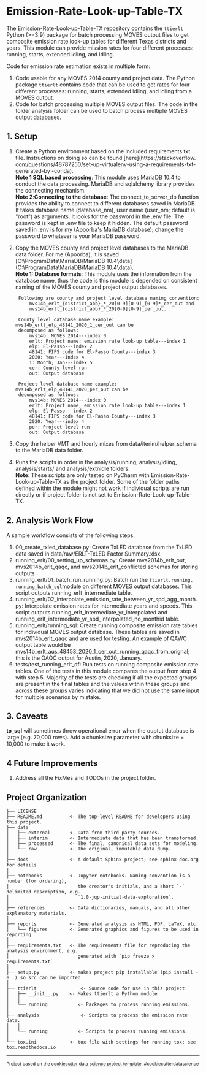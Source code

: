 Emission-Rate-Look-up-Table-TX
==============================

The Emission-Rate-Look-up-Table-TX repository contains the `ttierlt` Python (>=3.9) 
package for batch processing MOVES output files to get composite emission rate look-up 
tables for different Texas districts and years. This module can provide mission 
rates for four different processes: running, starts, extended idling, and idling. 

Code for emission rate estimation exists in multiple form:
1. Code usable for any MOVES 2014 county and project data. The Python package `ttierlt`
contains code that can be used to get rates for four different processes: running, 
   starts, extended idling, and idling from a MOVES output. 
2. Code for batch processing multiple MOVES output files. The code in the folder 
   analysis folder can be used to batch process multiple MOVES output databases.

## 1. Setup
1. Create a Python environment based on the included requirements.txt file. 
   Instructions on doing so can be found [here](https://stackoverflow.
   com/questions/48787250/set-up-virtualenv-using-a-requirements-txt-generated-by
   -conda).  
   **Note 1 SQL based processing**: This module uses MariaDB 10.4 to conduct the data 
   processing. 
   MariaDB and sqlalchemy library provides the connecting mechanism.  
   **Note 2**:**Connecting to the database**: The connect_to_server_db function provides the ability to connect to different 
databases saved in MariaDB. It takes database name (database_nm), user name (user_nm; default is "root") as arguments. It looks for the password in the .env file. The 
password is kept in .env file to keep it hidden. The default password saved in .env 
   is for my (Apoorba's MariaDB database); change the password to whatever is your 
   MariaDB password.
2. Copy the MOVES county and project level databases to the MariaDB data folder. 
   For me (Apoorba), it is saved [C:\ProgramData\MariaDB\MariaDB 10.4\data]
   (C:\ProgramData\MariaDB\MariaDB 10.4\data).  
    **Note 1: Database formats**: This module uses the information from the database 
name, thus the code is this module is depended on consistent naming of the MOVES 
county and project output databases. 


        Following are county and project level database naming convention:
            mvs14b_erlt_{district_abb}_*_20[0-9][0-9]_[0-9]*_cer_out and 
            mvs14b_erlt_{district_abb}_*_20[0-9][0-9]_per_out. 
    
        County level database name example: mvs14b_erlt_elp_48141_2020_1_cer_out can be 
        decomposed as follows:
            mvs14b: MOVES 2014---index 0
            erlt: Project name; emission rate look-up table---index 1
            elp: El-Passo---index 2
            48141: FIPS code for El-Passo County---index 3
            2020: Year---index 4
            1: Month; Jan---index 5
            cer: County level run
            out: Output database
    
        Project level database name example: mvs14b_erlt_elp_48141_2020_per_out can be 
        decomposed as follows:
            mvs14b: MOVES 2014---index 0
            erlt: Project name; emission rate look-up table---index 1
            elp: El-Passo---index 2
            48141: FIPS code for El-Passo County---index 3
            2020: Year---index 4
            per: Project level run 
            out: Output database

3. Copy the helper VMT and hourly mixes from data/iterim/helper_schema to the 
   MariaDB data folder. 
4. Runs the scripts in order in the analysis/running, analysis/idling, 
   analysis/starts/ and analysis/extnidle folders.  
   **Note**: These scripts are only tested on PyCharm with 
   Emission-Rate-Look-up-Table-TX as the project folder. Some of the folder paths 
   defined within the module might not work if individual scripts are run directly 
   or if project folder is not set to Emission-Rate-Look-up-Table-TX. 
   
## 2. Analysis Work Flow

A sample workflow consists of the following steps:

1. 00_create_txled_database.py: Create TxLED database from the TxLED data saved 
   in data/raw/ERLT-TxLED Factor Summary.xlsx. 
2. running_erlt/00_setting_up_schemas.py: Create mvs2014b_erlt_out, 
   mvs2014b_erlt_qaqc, and mvs2014b_erlt_conflicted schemas for storing outputs
3. running_erlt/01_batch_run_running.py: Batch run the `ttierlt.running.
   running_batch_sql`module on different MOVES output databases. This script outputs 
   running_erlt_intermediate table. 
4. running_erlt/02_interpolate_emission_rate_between_yr_spd_agg_month.py: 
   Interpolate emission rates for intermediate years and speeds. This script outputs 
   running_erlt_intermediate_yr_interpolated 
   and running_erlt_intermediate_yr_spd_interpolated_no_monthid table.
5. running_erlt/running_sql: Create running composite emission rate tables for 
   individual MOVES output database. These tables are saved in mvs2014b_erlt_qaqc 
   and are used for testing. An example of QAWC output table would be 
   mvs14b_erlt_aus_48453_2020_1_cer_out_running_qaqc_from_orignal; this is the QAQC 
   output for Austin, 2020, January. 
6. tests/test_running_erlt_df: Run tests on running composite emission rate tables. 
   One of the tests in this module compares the output from step 4 with step 5. 
   Majority of the tests are checking if all the expected groups are present in the 
   final tables and the values within these groups and across these groups varies 
   indicating that we did not use the same input for multiple scenarios by mistake.

## 3. Caveats
**to_sql** will sometimes throw operational error when the ouptut database is large 
(e.g. 70,000 rows). Add a chunksize parameter with chunksize = 10,000 to make it work.

## 4 Future Improvements
1. Address all the FixMes and TODOs in the project folder.


Project Organization
------------

    ├── LICENSE
    ├── README.md          <- The top-level README for developers using this project.
    ├── data
    │   ├── external       <- Data from third party sources.
    │   ├── interim        <- Intermediate data that has been transformed.
    │   ├── processed      <- The final, canonical data sets for modeling.
    │   └── raw            <- The original, immutable data dump.
    │
    ├── docs               <- A default Sphinx project; see sphinx-doc.org for details
    │
    ├── notebooks          <- Jupyter notebooks. Naming convention is a number (for ordering),
    │                         the creator's initials, and a short `-` delimited description, e.g.
    │                         `1.0-jqp-initial-data-exploration`.
    │
    ├── references         <- Data dictionaries, manuals, and all other explanatory materials.
    │
    ├── reports            <- Generated analysis as HTML, PDF, LaTeX, etc.
    │   └── figures        <- Generated graphics and figures to be used in reporting
    │
    ├── requirements.txt   <- The requirements file for reproducing the analysis environment, e.g.
    │                         generated with `pip freeze > requirements.txt`
    │
    ├── setup.py           <- makes project pip installable (pip install -e .) so src can be imported
    │
    ├── ttierlt                <- Source code for use in this project.
    │   ├── __init__.py    <- Makes ttierlt a Python module
    │   │
    │   └── running           <- Packages to process running emissions.
    │
    ├── analysis               <- Scripts to process the emission rate data.
    │   │
    │   └── running           <- Scripts to process running emissions.
    │
    └── tox.ini            <- tox file with settings for running tox; see tox.readthedocs.io


--------

<p><small>Project based on the <a target="_blank" href="https://drivendata.github.io/cookiecutter-data-science/">cookiecutter data science project template</a>. #cookiecutterdatascience</small></p>

